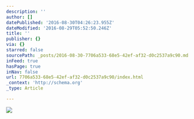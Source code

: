 ```yaml
---
description: ''
author: []
datePublished: '2016-08-30T04:26:23.955Z'
dateModified: '2016-08-29T05:52:50.246Z'
title: ''
publisher: {}
via: {}
starred: false
sourcePath: _posts/2016-08-30-7706a533-68e5-42ef-af32-d0c2537a9c90.md
inFeed: true
hasPage: true
inNav: false
url: 7706a533-68e5-42ef-af32-d0c2537a9c90/index.html
_context: 'http://schema.org'
_type: Article

---
```

![](https://the-grid-user-content.s3-us-west-2.amazonaws.com/5f6d3972-1462-4efd-88de-d641eee4d548.jpg)
